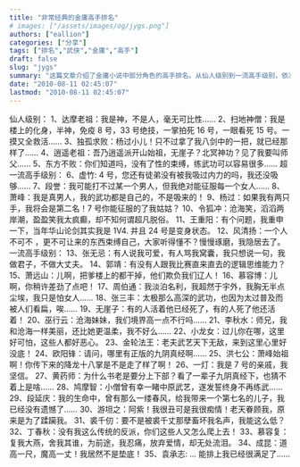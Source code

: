 ```yaml
---
title: "非常经典的金庸高手排名"
# images: ["/assets/images/og/jygs.png"]
authors: ["eallion"]
categories: ["分享"]
tags: ["排名","武侠","金庸","高手"]
draft: false
slug: "jygs"
summary: "这篇文章介绍了金庸小说中部分角色的高手排名。从仙人级别到一流高手级别，依次列举了他们对自己武功的自豪和自吹。这些角色包括达摩老祖、独孤求败、逍遥老祖、东方不败、虚竹、段誉、萧峰、杨过等等。每个角色都以自己的话介绍了自己的武功和超绝的实力。"
date: "2010-08-11 02:45:07"
lastmod: "2010-08-11 02:45:07"
---
```


仙人级别：
 1、达摩老祖：我是神，不是人，毫无可比性……
 2、扫地神僧：我是楼上的化身，半神，免疫 8 号，33 号绝技，一掌拍死 16 号，一眼看死 15 号。一摸又全救活……
 3、独孤求败：杨过小儿！只不过拿了我八剑中的一把，就已经那样了……
 4、逍遥老祖：吾乃逍遥派开山始祖，无崖子？北冥神功？见了我要叫师父……
 5、东方不败：你们知道吗，没有了性的束缚，练武功可以容易很多……
 超一流高手级别：
 6、虚竹: 4 号，您还有徒弟没有被我吸过内力的吗，我还没吸够……
 7、段誉：我可能打不过某一个男人，但我绝对能征服每一个女人……
 8、萧峰：我是真男人，我的武功都是自己的，不是吸来的！
 9、杨过：如果我有两只手，我将会是第二名！7 号你能征服的了我姑姑？
 10、令狐冲：沧海笑，滔滔两岸潮，盈盈笑我太疯癫，却不知何谓超凡脱俗。
 11、王重阳：有个问题，我重申一下，当年华山论剑其实我是 1V4. 并且 24 号是变身状态。
 12、风清扬：一个人不可不 ，更不可让来的东西束缚自己，大家听得懂不？慢慢琢磨，我隐居去了。
 一流高手级别：
 13、张无忌：有人说我可爱，有人骂我窝囊，我只想说一句，我做君子，不做大丈夫。
 14、郭靖：有没有人跟我比赛直来直去的逻辑思维能力？
 15、萧远山：儿啊，把爹楼上的都干掉，他们欺负我们辽人！
 16、慕容博：儿啊，你稍许差劲了点吧！
 17、周伯通：我淡泊名利，我超然于宇外，我胸无半点尘埃，我只是怕女人……
 18、张三丰：太极那么高深的武功，也因为太过普及而被人们看扁，唉……
 19、无崖子：有的人活着他已经死了，有的人死了他还活着！
 20、巫行云：沧海妹妹，我们境界高一点不行吗……
 21、李秋水：师兄，我和沧海一样美丽，还比她更温柔，我不好么……
 22、小龙女：过儿你在哪，这里好可怕，这些人都好恶心。
 23、金轮法王：老夫武艺天下无敌，来到这里心里好没底！
 24、欧阳锋：请问，哪里有正版的九阴真经啊……
 25、洪七公：萧峰始祖啊！你传下来的降龙十八掌是不是走了样了啊！
 26、一灯：我是 7 号的亲戚，我坚信。
 27、黄药师：为什么书老是要分上下部？看了一辈子九阴真经下，也猜不着上是啥……
 28、鸠摩智：小僧曾有幸一睹中原武艺，遂发誓终身不再练武……
 29、段延庆：我的生命中，曾有那么一缕春风，给我带来一个第七名的儿子，我已经没有遗憾了……
 30、游坦之：阿紫！我很丑可是我很痴情！老天眷顾我，原来是为了蹂躏我。
 31、裘千仞：要不是被裘千丈那孽畜坏我名声，我能这么低？
 32、丁春秋：没有我这么传统的反派，你们这些人又怎么爬上去！
 33、慕容复：复我大燕，舍我其谁，为前途，我忍痛，放弃爱情，却无处流泪。
 34、成昆：道高一尺，魔高一丈！我居然不是垫底！
 35、袁承志: … 能排上我已经很满足了……
